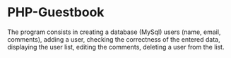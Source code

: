 # PHP-Guestbook


The program consists in creating a database (MySql) users (name, email, comments), adding a user, checking the correctness of the entered data, displaying the user list, editing the comments, deleting a user from the list.
